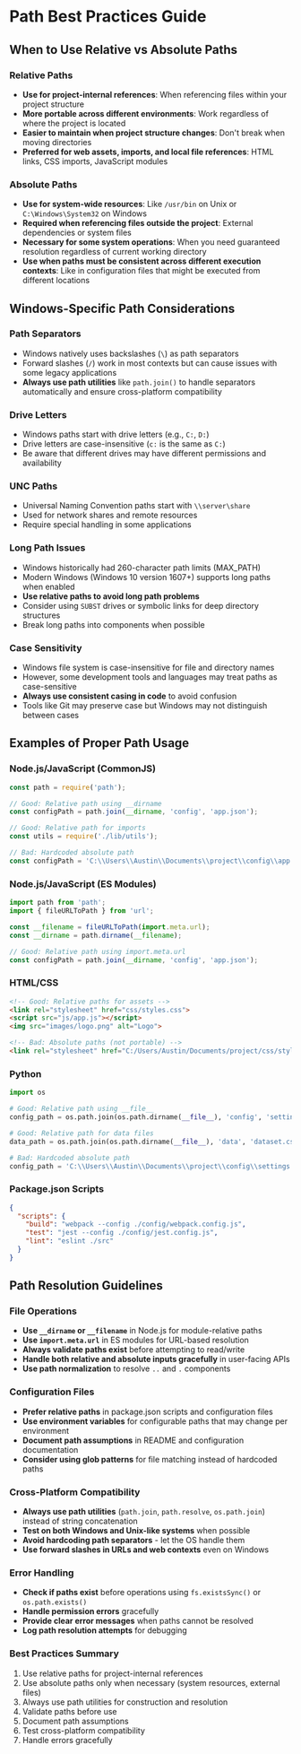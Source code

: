 # Path Best Practices Guide

## When to Use Relative vs Absolute Paths

### Relative Paths
- **Use for project-internal references**: When referencing files within your project structure
- **More portable across different environments**: Work regardless of where the project is located
- **Easier to maintain when project structure changes**: Don't break when moving directories
- **Preferred for web assets, imports, and local file references**: HTML links, CSS imports, JavaScript modules

### Absolute Paths
- **Use for system-wide resources**: Like `/usr/bin` on Unix or `C:\Windows\System32` on Windows
- **Required when referencing files outside the project**: External dependencies or system files
- **Necessary for some system operations**: When you need guaranteed resolution regardless of current working directory
- **Use when paths must be consistent across different execution contexts**: Like in configuration files that might be executed from different locations

## Windows-Specific Path Considerations

### Path Separators
- Windows natively uses backslashes (`\`) as path separators
- Forward slashes (`/`) work in most contexts but can cause issues with some legacy applications
- **Always use path utilities** like `path.join()` to handle separators automatically and ensure cross-platform compatibility

### Drive Letters
- Windows paths start with drive letters (e.g., `C:`, `D:`)
- Drive letters are case-insensitive (`c:` is the same as `C:`)
- Be aware that different drives may have different permissions and availability

### UNC Paths
- Universal Naming Convention paths start with `\\server\share`
- Used for network shares and remote resources
- Require special handling in some applications

### Long Path Issues
- Windows historically had 260-character path limits (MAX_PATH)
- Modern Windows (Windows 10 version 1607+) supports long paths when enabled
- **Use relative paths to avoid long path problems**
- Consider using `SUBST` drives or symbolic links for deep directory structures
- Break long paths into components when possible

### Case Sensitivity
- Windows file system is case-insensitive for file and directory names
- However, some development tools and languages may treat paths as case-sensitive
- **Always use consistent casing in code** to avoid confusion
- Tools like Git may preserve case but Windows may not distinguish between cases

## Examples of Proper Path Usage

### Node.js/JavaScript (CommonJS)
```javascript
const path = require('path');

// Good: Relative path using __dirname
const configPath = path.join(__dirname, 'config', 'app.json');

// Good: Relative path for imports
const utils = require('./lib/utils');

// Bad: Hardcoded absolute path
const configPath = 'C:\\Users\\Austin\\Documents\\project\\config\\app.json';
```

### Node.js/JavaScript (ES Modules)
```javascript
import path from 'path';
import { fileURLToPath } from 'url';

const __filename = fileURLToPath(import.meta.url);
const __dirname = path.dirname(__filename);

// Good: Relative path using import.meta.url
const configPath = path.join(__dirname, 'config', 'app.json');
```

### HTML/CSS
```html
<!-- Good: Relative paths for assets -->
<link rel="stylesheet" href="css/styles.css">
<script src="js/app.js"></script>
<img src="images/logo.png" alt="Logo">

<!-- Bad: Absolute paths (not portable) -->
<link rel="stylesheet" href="C:/Users/Austin/Documents/project/css/styles.css">
```

### Python
```python
import os

# Good: Relative path using __file__
config_path = os.path.join(os.path.dirname(__file__), 'config', 'settings.json')

# Good: Relative path for data files
data_path = os.path.join(os.path.dirname(__file__), 'data', 'dataset.csv')

# Bad: Hardcoded absolute path
config_path = 'C:\\Users\\Austin\\Documents\\project\\config\\settings.json'
```

### Package.json Scripts
```json
{
  "scripts": {
    "build": "webpack --config ./config/webpack.config.js",
    "test": "jest --config ./config/jest.config.js",
    "lint": "eslint ./src"
  }
}
```

## Path Resolution Guidelines

### File Operations
- **Use `__dirname` or `__filename`** in Node.js for module-relative paths
- **Use `import.meta.url`** in ES modules for URL-based resolution
- **Always validate paths exist** before attempting to read/write
- **Handle both relative and absolute inputs gracefully** in user-facing APIs
- **Use path normalization** to resolve `..` and `.` components

### Configuration Files
- **Prefer relative paths** in package.json scripts and configuration files
- **Use environment variables** for configurable paths that may change per environment
- **Document path assumptions** in README and configuration documentation
- **Consider using glob patterns** for file matching instead of hardcoded paths

### Cross-Platform Compatibility
- **Always use path utilities** (`path.join`, `path.resolve`, `os.path.join`) instead of string concatenation
- **Test on both Windows and Unix-like systems** when possible
- **Avoid hardcoding path separators** - let the OS handle them
- **Use forward slashes in URLs and web contexts** even on Windows

### Error Handling
- **Check if paths exist** before operations using `fs.existsSync()` or `os.path.exists()`
- **Handle permission errors** gracefully
- **Provide clear error messages** when paths cannot be resolved
- **Log path resolution attempts** for debugging

### Best Practices Summary
1. Use relative paths for project-internal references
2. Use absolute paths only when necessary (system resources, external files)
3. Always use path utilities for construction and resolution
4. Validate paths before use
5. Document path assumptions
6. Test cross-platform compatibility
7. Handle errors gracefully
